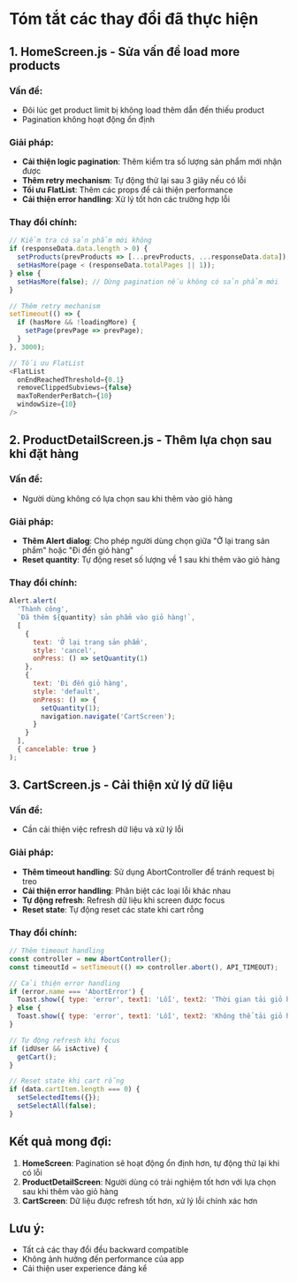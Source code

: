 # Tóm tắt các thay đổi đã thực hiện

## 1. HomeScreen.js - Sửa vấn đề load more products

### Vấn đề:
- Đôi lúc get product limit bị không load thêm dẫn đến thiếu product
- Pagination không hoạt động ổn định

### Giải pháp:
- **Cải thiện logic pagination**: Thêm kiểm tra số lượng sản phẩm mới nhận được
- **Thêm retry mechanism**: Tự động thử lại sau 3 giây nếu có lỗi
- **Tối ưu FlatList**: Thêm các props để cải thiện performance
- **Cải thiện error handling**: Xử lý tốt hơn các trường hợp lỗi

### Thay đổi chính:
```javascript
// Kiểm tra có sản phẩm mới không
if (responseData.data.length > 0) {
  setProducts(prevProducts => [...prevProducts, ...responseData.data]);
  setHasMore(page < (responseData.totalPages || 1));
} else {
  setHasMore(false); // Dừng pagination nếu không có sản phẩm mới
}

// Thêm retry mechanism
setTimeout(() => {
  if (hasMore && !loadingMore) {
    setPage(prevPage => prevPage);
  }
}, 3000);

// Tối ưu FlatList
<FlatList
  onEndReachedThreshold={0.1}
  removeClippedSubviews={false}
  maxToRenderPerBatch={10}
  windowSize={10}
/>
```

## 2. ProductDetailScreen.js - Thêm lựa chọn sau khi đặt hàng

### Vấn đề:
- Người dùng không có lựa chọn sau khi thêm vào giỏ hàng

### Giải pháp:
- **Thêm Alert dialog**: Cho phép người dùng chọn giữa "Ở lại trang sản phẩm" hoặc "Đi đến giỏ hàng"
- **Reset quantity**: Tự động reset số lượng về 1 sau khi thêm vào giỏ hàng

### Thay đổi chính:
```javascript
Alert.alert(
  'Thành công',
  `Đã thêm ${quantity} sản phẩm vào giỏ hàng!`,
  [
    {
      text: 'Ở lại trang sản phẩm',
      style: 'cancel',
      onPress: () => setQuantity(1)
    },
    {
      text: 'Đi đến giỏ hàng',
      style: 'default',
      onPress: () => {
        setQuantity(1);
        navigation.navigate('CartScreen');
      }
    }
  ],
  { cancelable: true }
);
```

## 3. CartScreen.js - Cải thiện xử lý dữ liệu

### Vấn đề:
- Cần cải thiện việc refresh dữ liệu và xử lý lỗi

### Giải pháp:
- **Thêm timeout handling**: Sử dụng AbortController để tránh request bị treo
- **Cải thiện error handling**: Phân biệt các loại lỗi khác nhau
- **Tự động refresh**: Refresh dữ liệu khi screen được focus
- **Reset state**: Tự động reset các state khi cart rỗng

### Thay đổi chính:
```javascript
// Thêm timeout handling
const controller = new AbortController();
const timeoutId = setTimeout(() => controller.abort(), API_TIMEOUT);

// Cải thiện error handling
if (error.name === 'AbortError') {
  Toast.show({ type: 'error', text1: 'Lỗi', text2: 'Thời gian tải giỏ hàng đã hết. Vui lòng thử lại.' });
} else {
  Toast.show({ type: 'error', text1: 'Lỗi', text2: 'Không thể tải giỏ hàng. Vui lòng thử lại sau.' });
}

// Tự động refresh khi focus
if (idUser && isActive) {
  getCart();
}

// Reset state khi cart rỗng
if (data.cartItem.length === 0) {
  setSelectedItems({});
  setSelectAll(false);
}
```

## Kết quả mong đợi:

1. **HomeScreen**: Pagination sẽ hoạt động ổn định hơn, tự động thử lại khi có lỗi
2. **ProductDetailScreen**: Người dùng có trải nghiệm tốt hơn với lựa chọn sau khi thêm vào giỏ hàng
3. **CartScreen**: Dữ liệu được refresh tốt hơn, xử lý lỗi chính xác hơn

## Lưu ý:
- Tất cả các thay đổi đều backward compatible
- Không ảnh hưởng đến performance của app
- Cải thiện user experience đáng kể 